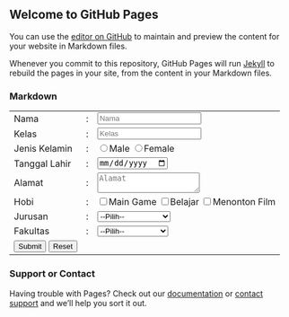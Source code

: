 ## Welcome to GitHub Pages

You can use the [editor on GitHub](https://github.com/satriawibawa/satriawibawa.github.io/edit/master/index.md) to maintain and preview the content for your website in Markdown files.

Whenever you commit to this repository, GitHub Pages will run [Jekyll](https://jekyllrb.com/) to rebuild the pages in your site, from the content in your Markdown files.

### Markdown

<table>
		<tr>
			<td>Nama</td>
			<td>:</td>
			<td><input type="text" name="nama" placeholder="Nama"></td>
		</tr>
		<tr>
			<td>Kelas</td>
			<td>:</td>
			<td><input type="text" name="kelas" placeholder="Kelas"></td>
		</tr>
		<tr>
			<td>Jenis Kelamin</td>
			<td>:</td>
			<td>
			<input type="radio" name="j_kel" value="Male">Male
			<input type="radio" name="j_kel" value="Female">Female
			</td>
		</tr>
		<tr>
			<td>Tanggal Lahir</td>
			<td>:</td>
			<td>
				<input type="date" name="tgl_lahir">
			</td>
		</tr>
		<tr>
		<tr>
			<td>Alamat</td>
			<td>:</td>
			<td>
				<textarea name="alamat" placeholder="Alamat"></textarea>
			</td>
		</tr>
		<tr>
			<td>Hobi</td>
			<td>:</td>
			<td>
				<input type="checkbox" name="hobi" value="Main Game">Main Game
				<input type="checkbox" name="hobi" value="Belajar">Belajar
				<input type="checkbox" name="hobi" value="Menonton Film">Menonton Film
			</td>
		</tr>
			<td>Jurusan</td>
			<td>:</td>
			<td>
				<select name="jurusan">
					<option>--Pilih--
					<option>Sistem Informasi
					<option>Teknik Informatika
					<option>Teknik Inustri
					<option>Psikologi
				</select>
			</td>
		</tr>
		<tr>
			<td>Fakultas</td>
			<td>:</td>
			<td>
				<select name="fakultas">
					<option>--Pilih--
					<option>Teknologi Industri
					<option>Ilmu Komputer
					<option>Psikologi
					<option>Ekonomi
				</select>
			</td>
		</tr>
		<tr>
			<td>
				<input type="submit" value="Submit">
				<input type="reset" value="Reset">
			</td>
		</tr>
	</table>


### Support or Contact

Having trouble with Pages? Check out our [documentation](https://help.github.com/categories/github-pages-basics/) or [contact support](https://github.com/contact) and we’ll help you sort it out.
